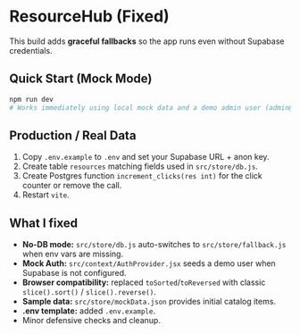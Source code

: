 # ResourceHub (Fixed)

This build adds **graceful fallbacks** so the app runs even without Supabase credentials.

## Quick Start (Mock Mode)

```bash
npm run dev
# Works immediately using local mock data and a demo admin user (admin@example.com)
```

## Production / Real Data

1. Copy `.env.example` to `.env` and set your Supabase URL + anon key.
2. Create table `resources` matching fields used in `src/store/db.js`.
3. Create Postgres function `increment_clicks(res int)` for the click counter or remove the call.
4. Restart `vite`.

## What I fixed

- **No-DB mode:** `src/store/db.js` auto-switches to `src/store/fallback.js` when env vars are missing.
- **Mock Auth:** `src/context/AuthProvider.jsx` seeds a demo user when Supabase is not configured.
- **Browser compatibility:** replaced `toSorted`/`toReversed` with classic `slice().sort()` / `slice().reverse()`.
- **Sample data:** `src/store/mockData.json` provides initial catalog items.
- **.env template:** added `.env.example`.
- Minor defensive checks and cleanup.
